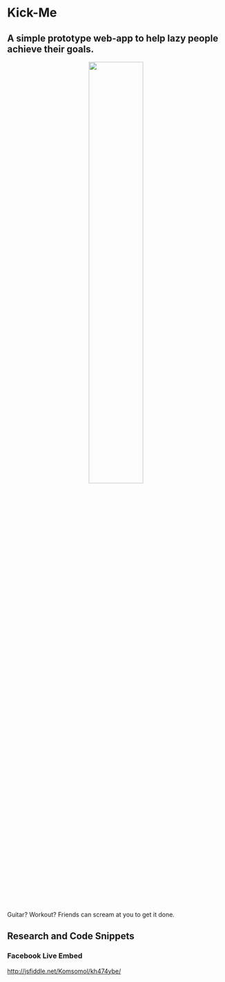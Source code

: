 # Kick-Me

## A simple prototype web-app to help lazy people achieve their goals. 

<p align="center">
<img src="http://i.imgur.com/mh5Myae.jpg" width="50%" height="auto">
</p>

Guitar? Workout? Friends can scream at you to get it done.

## Research and Code Snippets

### Facebook Live Embed

http://jsfiddle.net/Komsomol/kh474ybe/


